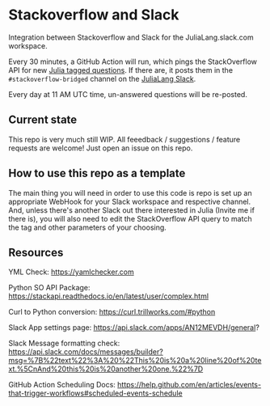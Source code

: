 # Stackoverflow and Slack
Integration between Stackoverflow and Slack for the JuliaLang.slack.com workspace. 

Every 30 minutes, a GitHub Action will run, which pings the StackOverflow API for new [Julia tagged questions](https://stackoverflow.com/questions/tagged/julia). 
If there are, it posts them in the `#stackoverflow-bridged` channel on the [JuliaLang Slack](https://slackinvite.julialang.org). 

Every day at 11 AM UTC time, un-answered questions will be re-posted. 

## Current state
This repo is very much still WIP. All feeedback / suggestions / feature requests are welcome! Just open an issue on this repo. 

## How to use this repo as a template
The main thing you will need in order to use this code is repo is set up an appropriate WebHook for your Slack workspace and respective channel. And, unless there's another Slack out there interested in Julia (Invite me if there is), you will also need to edit the StackOverflow API query to match the tag and other parameters of your choosing. 

## Resources
YML Check: https://yamlchecker.com

Python SO API Package: https://stackapi.readthedocs.io/en/latest/user/complex.html

Curl to Python conversion: https://curl.trillworks.com/#python

Slack App settings page: https://api.slack.com/apps/AN12MEVDH/general?

Slack Message formatting check: https://api.slack.com/docs/messages/builder?msg=%7B%22text%22%3A%20%22This%20is%20a%20line%20of%20text.%5CnAnd%20this%20is%20another%20one.%22%7D

GitHub Action Scheduling Docs: https://help.github.com/en/articles/events-that-trigger-workflows#scheduled-events-schedule

